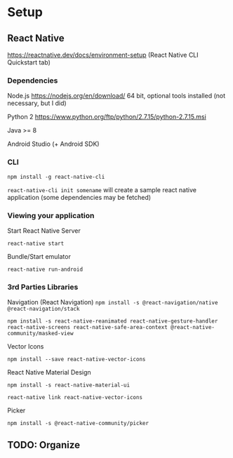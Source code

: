 # Setup


## React Native
https://reactnative.dev/docs/environment-setup
(React Native CLI Quickstart tab)

### Dependencies
Node.js
https://nodejs.org/en/download/
64 bit, optional tools installed (not necessary, but I did)

Python 2
https://www.python.org/ftp/python/2.7.15/python-2.7.15.msi

Java >= 8

Android Studio (+ Android SDK)

### CLI
`npm install -g react-native-cli`

`react-native-cli init somename` will create a sample react native application (some dependencies may be fetched)

### Viewing your application
Start React Native Server

`react-native start`

Bundle/Start emulator

`react-native run-android`

### 3rd Parties Libraries
Navigation (React Navigation)
`npm install -s @react-navigation/native @react-navigation/stack`

`npm install -s react-native-reanimated react-native-gesture-handler react-native-screens react-native-safe-area-context @react-native-community/masked-view
`

Vector Icons

`npm install --save react-native-vector-icons`

React Native Material Design

`npm install -s react-native-material-ui`

`react-native link react-native-vector-icons`

Picker

`npm install -s @react-native-community/picker`


## TODO: Organize
